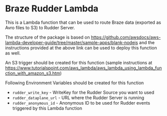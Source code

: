 # Braze Rudder Lambda 
This is a Lambda function that can be used to route Braze data (exported as Avro files to S3) to Rudder Server.

The structure of the package is based on https://github.com/awsdocs/aws-lambda-developer-guide/tree/master/sample-apps/blank-nodejs
and the instructions provided at the above link can be used to deploy this function as well.

An S3 trigger should be created for this function (sample instructions at https://www.tutorialspoint.com/aws_lambda/aws_lambda_using_lambda_function_with_amazon_s3.htm)

Following Environment Variables should be created for this function
*	`rudder_write_key` - WriteKey for the Rudder Source you want to used
*	`rudder_dataplane_url` - URL where the Rudder Server is running
*	`rudder_anonymous_id` - Anonymous ID to be used for Rudder events triggered by this Lambda function


